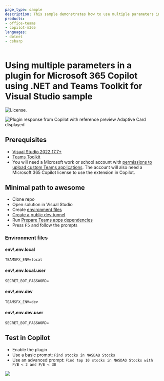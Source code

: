 ```yaml
---
page_type: sample
description: This sample demonstrates how to use multiple parameters in a plugin for Microsoft 365 Copilot using .NET and Teams Toolkit for Visual Studio.
products:
- office-teams
- copilot-m365
languages:
- dotnet
- csharp
---
```


# Using multiple parameters in a plugin for Microsoft 365 Copilot using .NET and Teams Toolkit for Visual Studio sample

![License.](https://img.shields.io/badge/license-MIT-green.svg)

![Plugin response from Copilot with reference preview Adaptive Card displayed](./assets/preview.png)

## Prerequisites

- [Visual Studio 2022 17.7+](https://visualstudio.microsoft.com)
- [Teams Toolkit](https://learn.microsoft.com/microsoftteams/platform/toolkit/toolkit-v4/install-teams-toolkit-vs?pivots=visual-studio-v17-7)
- You will need a Microsoft work or school account with [permissions to upload custom Teams applications](https://learn.microsoft.com/microsoftteams/platform/concepts/build-and-test/prepare-your-o365-tenant#enable-custom-teams-apps-and-turn-on-custom-app-uploading). The account will also need a Microsoft 365 Copilot license to use the extension in Copilot.

## Minimal path to awesome

- Clone repo
- Open solution in Visual Studio
- Create [environment files](#environment-files)
- [Create a public dev tunnel](https://learn.microsoft.com/microsoftteams/platform/toolkit/toolkit-v4/debug-local-vs?pivots=visual-studio-v17-7#set-up-dev-tunnel-only-for-bot-and-message-extension)
- Run [Prepare Teams apps dependencies](https://learn.microsoft.com/microsoftteams/platform/toolkit/toolkit-v4/debug-local-vs?pivots=visual-studio-v17-7#set-up-your-teams-toolkit)
- Press <kbd>F5</kbd> and follow the prompts

### Environment files

#### env\\.env.local

```
TEAMSFX_ENV=local
```

#### env\\.env.local.user

```
SECRET_BOT_PASSWORD=
```

#### env\\.env.dev

```
TEAMSFX_ENV=dev
```

#### env\\.env.dev.user

```
SECRET_BOT_PASSWORD=
```

## Test in Copilot

- Enable the plugin
- Use a basic prompt: `Find stocks in NASDAQ Stocks`
- Use an advanced prompt: `Find top 10 stocks in NASDAQ Stocks with P/B < 2 and P/E < 30`

![](https://m365-visitor-stats.azurewebsites.net/SamplesGallery/officedev-copilot-for-m365-plugins-samples-msgext-multiparam-csharp)